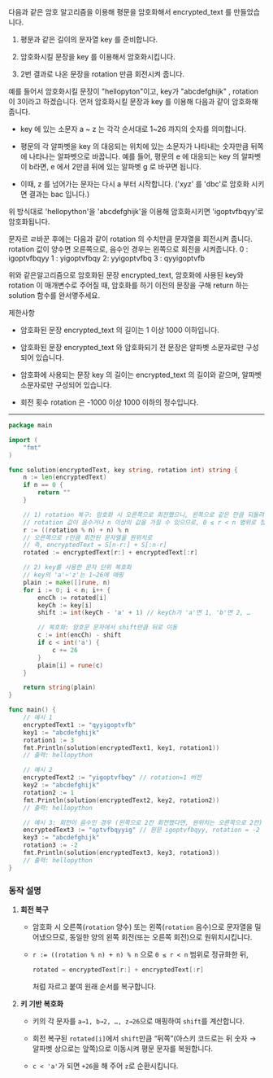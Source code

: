 다음과 같은 암호 알고리즘을 이용해 평문을 암호화해서 encrypted_text 를 만들었습니다.

1. 평문과 같은 길이의 문자열 key 를 준비합니다.
    
2. 암호화시킬 문장을 key 를 이용해서 암호화시킵니다.
    
3. 2번 결과로 나온 문장을 rotation 만큼 회전시켜 줍니다.
    

예를 들어서 암호화시킬 문장이 "hellopyton"이고, key가 "abcdefghijk" , rotation이 3이라고 하겠습니다. 먼저 암호화시킬 문장과 key 를 이용해 다음과 같이 암호화해줍니다.

- key 에 있는 소문자 a ~ z 는 각각 순서대로 1~26 까지의 숫자를 의미합니다.
    
- 평문의 각 알파벳을 key 의 대응되는 위치에 있는 소문자가 나타내는 숫자만큼 뒤쪽에 나타나는 알파벳으로 바꿉니다. 예를 들어, 평문의 e 에 대응되는 key 의 알파벳이 b라면, e 에서 2만큼 뒤에 있는 알파벳 g 로 바꾸면 됩니다.
    
- 이때, z 를 넘어가는 문자는 다시 a 부터 시작합니다. ('xyz' 를 'dbc'로 암호화 시키면 결과는 bac 입니다.)
    

위 방식대로 'hellopython'을 'abcdefghijk'을 이용해 암호화시키면 'igoptvfbqyy'로 암호화됩니다.

문자르 ㄹ바꾼 후에는 다음과 같이 rotation 의 수치만큼 문자열을 회전시켜 줍니다. rotation 값이 양수면 오른쪽으로, 음수인 경우는 왼쪽으로 회전을 시켜줍니다. 0 : igoptvfbqyy 1 : yigoptvfbqy 2: yyigoptvfbq 3 : qyyigoptvfb

위와 같은알고리즘으로 암호화된 문장 encrypted_text, 암호화에 사용된 key와 rotation 이 매개변수로 주어질 때, 암호화를 하기 이전의 문장을 구해 return 하는 solution 함수를 완서앻주세요.

제한사항

- 암호화된 문장 encrypted_text 의 길이는 1 이상 1000 이하입니다.
    
- 암호화된 문장 encrypted_text 와 암호화되기 전 문장은 알파벳 소문자로만 구성되어 있습니다.
    
- 암호화에 사용되는 문장 key 의 길이는 encrypted_text 의 길이와 같으며, 알파벳 소문자로만 구성되어 있습니다.
    
- 회전 횟수 rotation 은 -1000 이상 1000 이하의 정수입니다.
    


---

```go
package main

import (
	"fmt"
)

func solution(encryptedText, key string, rotation int) string {
	n := len(encryptedText)
	if n == 0 {
		return ""
	}

	// 1) rotation 복구: 암호화 시 오른쪽으로 회전했으니, 왼쪽으로 같은 만큼 되돌려야 함.
	// rotation 값이 음수거나 n 이상의 값을 가질 수 있으므로, 0 ≤ r < n 범위로 정규화
	r := ((rotation % n) + n) % n
	// 오른쪽으로 r만큼 회전된 문자열을 원위치로
	// 즉, encryptedText = S[n-r:] + S[:n-r]
	rotated := encryptedText[r:] + encryptedText[:r]

	// 2) key를 사용한 문자 단위 복호화
	// key의 'a'~'z'는 1~26에 매핑
	plain := make([]rune, n)
	for i := 0; i < n; i++ {
		encCh := rotated[i]
		keyCh := key[i]
		shift := int(keyCh - 'a' + 1) // keyCh가 'a'면 1, 'b'면 2, …

		// 복호화: 암호문 문자에서 shift만큼 뒤로 이동
		c := int(encCh) - shift
		if c < int('a') {
			c += 26
		}
		plain[i] = rune(c)
	}

	return string(plain)
}

func main() {
	// 예시 1
	encryptedText1 := "qyyigoptvfb"
	key1 := "abcdefghijk"
	rotation1 := 3
	fmt.Println(solution(encryptedText1, key1, rotation1))
	// 출력: hellopython

	// 예시 2
	encryptedText2 := "yigoptvfbqy" // rotation=1 버전
	key2 := "abcdefghijk"
	rotation2 := 1
	fmt.Println(solution(encryptedText2, key2, rotation2))
	// 출력: hellopython

	// 예시 3: 회전이 음수인 경우 (왼쪽으로 2칸 회전했다면, 원위치는 오른쪽으로 2칸)
	encryptedText3 := "optvfbqyyig" // 원문 igoptvfbqyy, rotation = -2
	key3 := "abcdefghijk"
	rotation3 := -2
	fmt.Println(solution(encryptedText3, key3, rotation3))
	// 출력: hellopython
}
```

### 동작 설명

1. **회전 복구**
    
    - 암호화 시 오른쪽(`rotation` 양수) 또는 왼쪽(`rotation` 음수)으로 문자열을 밀어냈으므로, 동일한 양의 왼쪽 회전(또는 오른쪽 회전)으로 원위치시킵니다.
        
    - `r := ((rotation % n) + n) % n` 으로 `0 ≤ r < n` 범위로 정규화한 뒤,
        
        ```go
        rotated = encryptedText[r:] + encryptedText[:r]
        ```
        
        처럼 자르고 붙여 원래 순서를 복구합니다.
        
2. **키 기반 복호화**
    
    - 키의 각 문자를 `a→1, b→2, …, z→26`으로 매핑하여 `shift`를 계산합니다.
        
    - 회전 복구된 `rotated[i]`에서 `shift`만큼 “뒤쪽”(아스키 코드로는 뒤 숫자 → 알파벳 상으로는 앞쪽)으로 이동시켜 평문 문자를 복원합니다.
        
    - `c < 'a'`가 되면 `+26`을 해 주어 `z`로 순환시킵니다.
        